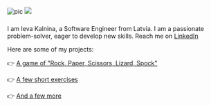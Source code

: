 ![pic](https://i.pinimg.com/originals/0d/9b/24/0d9b24189f42fb3f2563ef854b41ab0f.png)
<img src="https://i.pinimg.com/originals/0d/9b/24/0d9b24189f42fb3f2563ef854b41ab0f.png" hight="48">
### 

I am Ieva Kalnina, a Software Engineer from Latvia. 
I am a passionate problem-solver, eager to develop new skills.
Reach me on [LinkedIn](https://www.linkedin.com/in/ieva-kalnina-46a70025/)

Here are some of my projects:

:point_right: [A game of "Rock, Paper, Scissors, Lizard, Spock"](https://github.com/Ievieva/RPSLS/tree/main/RPS)

:point_right: [A few short exercises](https://github.com/Ievieva/8-10)

:point_right: [And a few more](https://github.com/Ievieva/14-10)
